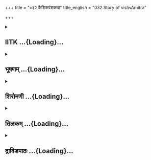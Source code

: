+++
title = "०३२ कैशिकवंशकथा"
title_english = "032 Story of vishvAmitra"

+++
<div caption="श्रीराम-हरिसीताराममूर्ति-घनपाठिभ्यां वचनम्" class="audioEmbed" src="https://archive.org/download/Ramayana-recitation-Sriram-harisItArAmamUrti-Ghanapaati-v2/Kanda_1/Kanda_1_BK-032-Koushika_Vamsha_Katha.mp3"></div>

<div class="js_include collapsed" newlevelforh1="2" title="IITK" unfilled url="/purANam/rAmAyaNam/audIchya-pAThaH/iitk/1_bAlakANDam/04-mithilAyAtrA/01/032_kaishikavaMshakathA.md">
<details><summary><h2>IITK ...{Loading}...</h2></summary>

Description of the four sons of Brahma and the dynasty of Kusanabha--
enraged Windgod turns the daughters of Kusanabha into humpedback ones.



### श्लोकः
#### मूलम्
ब्रह्मयोनिर्महानासीत्कुशो नाम महातपाः।  
अक्लिष्टव्रतधर्मज्ञः सज्जनप्रतिपूजकः॥1.32.1॥

#### शब्दार्थः
ब्रह्मयोनिः originated from Brahma, महातपाः great ascetic, अक्लिष्टव्रतधर्मज्ञः indefatigable vows and conversant with righteousness, सज्जनप्रतिपूजकः one who worships pious  men, महान् great, कुशो नाम आसीत् there was one named Kusa.

#### आङ्ग्लानुवादः
There was a great ascetic named Kusa, born to Brahma, as ascetic indefatigable in vows, knowldegeable in dharma and a respector of the virtuous.



### श्लोकः
#### मूलम्
स महात्मा कुलीनायां युक्तायां सुगुणोल्बणान्।  
वैदर्भ्यां जनयामास चतुरस्सदृशान् सुतान्॥1.32.2॥  
कुशाम्बं कुशनाभं च अधूर्तरजसं वसुम्।

#### शब्दार्थः
सः महात्मा that eminent one, कुलीनायाम् in lady of noble descent, युक्तायाम् suitable to him, वैदर्भ्याम् in the princess of Vidarbha, कुशाम्बम् Kusamba, कुशनाभं च Kusanabha also, अधूर्तरजसम् Adhurta Rajasa, वसुम् Vasu, सुगुणोल्बणान् manifesting virtues, सदृशान् suitable ones, चतुरः four, सुतान् sons, जनयामास begot.

#### आङ्ग्लानुवादः
That great soul, Kusa, married the princess of Vidarbha  born in a noble family and a match for him. He begot four virtuous sons who resembled him. They were Kusamba, Kusanabha, Adhurtarajas and Vasu.



### श्लोकः
#### मूलम्
दीप्तियुक्तान् महोत्साहान् क्षत्रधर्मचिकीर्षया॥1.32.3॥  
तानुवाच कुशः पुत्रान् धर्मिष्ठान् सत्यवादिनः।

#### शब्दार्थः
कुशः Kusa, दीप्तियुक्तान् lustrous, महोत्साहान् men of great perseverance, धर्मिष्ठान् eager to observe righteousness, सत्यवादिनः men who always speak truth, तान् पुत्रान् those sons, क्षत्रधर्मचिकीर्षया with a desire to carry out duties of warrior race, उवाच spoke.

#### आङ्ग्लानुवादः
Kusa addressed his four brilliant sons who were highly enthusiastic, pious, truthful and were wedded to duties of the warrior raceः



### श्लोकः
#### मूलम्
क्रियतां पालनं पुत्राः धर्मं प्राप्स्यथ पुष्कलम्॥1.32.4॥  
ऋषेस्तु वचनं श्रुत्वा चत्वारो लोकसम्मताः।  
निवेशं चक्रिरे सर्वे पुराणां नृवरास्तदा॥1.32.5॥

#### शब्दार्थः
पुत्राः O My sons, पालनम् governance, क्रियताम् may be done, पुष्कलम् immense, धर्मं merit, प्राप्स्यथ you acquire, तदा then, ऋषेः that rishi's, वचनम् words, श्रुत्वा having heard, लोकसम्मताः men revered in the world, चत्वारः four, नृवराः best among men, सर्वे all of them, पुराणाम् of the cities, निवेशम् abodes, चक्रिरे constructed.

#### आङ्ग्लानुवादः
"O my sons, govern with righteousness so that you will acquire immense merit'. Hearing the words of the rishi, the four sons who were the best among men and revered in the world constructed four cities as their abodes.



### श्लोकः
#### मूलम्
कुशाम्बस्तु महातेजाः कौशाम्बीमकरोत्पुरीम् ।  
कुशनाभस्तु धर्मात्मा पुरं चक्रे महोदयम्॥1.32.6॥

#### शब्दार्थः
महातेजाः man possessing heroic lustre, कुशाम्बस्तु Kushamba on his part, कौशाम्बीम् Kaushambi, पुरीम् city, अकरोत् constructed, धर्मात्मा righteous, कुशनाभस्तु Kushanabha on his part, महोदयम् Mahodaya, पुरम् city, चक्रे constructed.

#### आङ्ग्लानुवादः
The brilliant Kushamba and the righteous Kushanabha constructed the cities of  
Kaushanbi and Mahodaya (as their capital) respectively.



### श्लोकः
#### मूलम्
अधूर्तरजसो राम धर्मारण्यं महीपतिः।  
चक्रे पुरवरं राजा वसुश्चक्रे गिरिव्रजम्॥1.32.7॥

#### शब्दार्थः
राम O Rama, अधूर्तरजसः Adhurtarajasa, महीपतिः king, धर्मारण्यम् Dharmaranya, पुरवरम् best of cities, चक्रे constructed, राजा king, वसुः Vasu, गिरिव्रजम् city of Girivraja, चक्रे constructed.

#### आङ्ग्लानुवादः
O Rama king Adhurtarajasa constructed Dharmaranya, the best of cities and king Vasu, the city of Girivrajam.



### श्लोकः
#### मूलम्
एषा वसुमती राम वसोस्तस्य महात्मनः।  
एते शैलवराः पञ्च प्रकाशन्ते समन्ततः॥1.32.8।

#### शब्दार्थः
राम O Rama, एषा this,  महात्मनः of the magnanimous, तस्य वसोः that Vasu's, वसुमती land, समन्ततः surrounded by, पञ्च five, शैलवराः excellent mountains, प्रकाशन्ते shining.

#### आङ्ग्लानुवादः
O Rama this place where we are (called Vasumati) belongs to the magnanimous king Vasu. This is  surrounded by five great shining mountains.



### श्लोकः
#### मूलम्
सुमागधी नदी रम्या मगधान् विश्रुताययौ।  
पञ्चानां शैलमुख्यानां मध्ये मालेव शोभते॥1.32.9॥

#### शब्दार्थः
रम्या delightful, विश्रुता renowned, सुमागधी नदी river Sumagadhi, मगधान् in Magadha, आययौ is flowing, पञ्चानाम् of the five, शैलमुख्यानाम् best of mountains, मध्ये amidst, माला इव like a  garland, शोभते is shining.

#### आङ्ग्लानुवादः
The delightful and renowned river Sumagadhi (known as Sona), flowing in the country of Magadha, looks beautiful like a garland amidst five great mountains.



### श्लोकः
#### मूलम्
सैषा हि मागधी राम वसोस्तस्य महात्मनः।  
पूर्वाभिचरिता राम सुक्षेत्रा सस्यमालिनी॥1.32.10॥

#### शब्दार्थः
राम Rama, सा एषा मागधी the same Magadhi river, महात्मनः of the magnanimous, तस्य वसोः pertains to Vasu, पूर्वाभिचरिता flowing from east, सुक्षेत्रा with fertile fields, सस्यमालिनी surrounded by crops as a garland.

#### आङ्ग्लानुवादः
Rama, this Magadhi river, of great Vasu flows from the east surrounded by fertile crops fields like a garland.



### श्लोकः
#### मूलम्
कुशनाभस्तु राजर्षिः कन्याशतमनुत्तमम्।  
जनयामास धर्मात्मा घृताच्यां रघुनन्दन॥1.32.11॥

#### शब्दार्थः
रघुनन्दन O Prince Raghu, धर्मात्मा the virtuous one, राजर्षिः rajarshi (a kshtriya who governs kingdom in saintly detached way), कुशनाभः तु Kusanabha, घृताच्याम् in a nymph named Ghritachi, अनुत्तमम् extremely beautiful, कन्याशतम् one hundred daughters, जनयामास begot.

#### आङ्ग्लानुवादः
O scion of the Raghu family, the virtuous rajarshi Kusanabha begot one hundred beautiful daughters through a nymph named Ghritachi.



### श्लोकः
#### मूलम्
तास्तु यौवनशालिन्यो रूपवत्यस् स्वलङ्कृताः।  
उद्यानभूमिमागम्य प्रावृषीव शतह्रदाः॥1.32.12॥  
गायन्त्यो नृत्यमानाश्च वादयन्त्यश्च सर्वशः।  
आमोदं परमं जग्मुर्वराभरणभूषिताः॥1.32.13॥

#### शब्दार्थः
यौवनशालिन्यः resplendent with youth, रूपवत्यः beautiful, ताः they, स्वलङ्कृताः well adorned, उद्यानभूमिम् pleasuregarden, आगम्य having reached, प्रावृषि in the rainy season, शतह्रदाः इव like lightenings, गायन्त्यः singing, नृत्यमानाश्च dancing, वादयन्त्यः playing on instruments, वराभरणभूषिताः decked with all ornaments, सर्वशः moving in all directions, परमम् great, आमोदम् delight, जग्मुः obtained.

#### आङ्ग्लानुवादः
Those welladorned, beautiful, young maidens in the pleasuregarden looked like lightnings in the rainy season. Bedecked with fine ornaments they were singing, dancing, playing on instruments and moving in all directions in great delight.



### श्लोकः
#### मूलम्
अथ ताश्चारुसर्वाङ्ग्यो रूपेणाप्रतिमा भुवि।  
उद्यानभूमिमागम्य तारा इव घनान्तरे॥1.32.14॥

#### शब्दार्थः
अथ there after, चारुसर्वाङ्ग्यः having all beautiful limbs, रूपेण in beauty, भुवि on earth, अप्रतिमाः unparalleled, ताः those maidens, उद्यानभूमिम् pleasuregarden, आगम्य having reached, घनान्तरे in the midst of clouds, ताराः इव like stars (appeared).

#### आङ्ग्लानुवादः
With beautiful limbs of unparalleled beauty on earth, they shone in the pleasuregarden like stars in the midst of clouds.



### श्लोकः
#### मूलम्
तास्सर्वगुणसम्पन्ना रूपयौवनसंयुताः।  
दृष्ट्वा सर्वात्मको वायुरिदं वचनमब्रवीत्॥1.32.15॥

#### शब्दार्थः
सर्वात्मकः the all pervading one, वायुः windgod, सर्वगुणसम्पन्नाः those women endowed with all virtues, रूपयौवनसंयुताः blessed with youth and beauty, ताः them, दृष्ट्वा having seen, इदम् these, वचनम् words, अब्रवीत् spoke.

#### आङ्ग्लानुवादः
At the sight of the maidens embellished with all virtues and youth and beauty, the allpervading Windgod addressed them these wordsः



### श्लोकः
#### मूलम्
अहं वः कामये सर्वा भार्या मम भविष्यथ।  
मानुषस्त्यज्यतां भावः दीर्घमायुरवाप्स्यथ॥1.32.16॥

#### शब्दार्थः
अहम् I, वः सर्वाः all of you, कामये I am loving, मम my, भार्याः wives, भविष्यथ you may agree to become, मानुषः mortal, भावः feeling, त्यज्यताम् may be abandoned, दीर्घम् long duration, आयुः of life, अवाप्स्यथ you may attain.

#### आङ्ग्लानुवादः
I request you all to be my wives. You will leave this feeling of mortality and attain a  
long life.



### श्लोकः
#### मूलम्
चलं हि यौवनं नित्यं मानुषेषु विशेषतः।  
अक्षय्यं यौवनं प्राप्ताः अमर्यश्च भविष्यथ॥1.32.17॥

#### शब्दार्थः
नित्यम् always, यौवनम् youth, चलं हि is unstable, मानुषेषु in human beings, विशेषतः especially, अक्षय्यम् permanent (not liable to deterioration), यौवनम् youth, प्राप्ताः you attain, अमर्यः च immortal women, भविष्यथ will become.

#### आङ्ग्लानुवादः
Youth is always unstable, especially in human beings. If you marry me, you will be ever youthful like devatas.



### श्लोकः
#### मूलम्
तस्य तद्वचनं श्रुत्वा वायोरक्लिष्टकर्मणः।  
अपहास्य ततो वाक्यं कन्याशतमथाब्रवीत् ॥1.32.18॥

#### शब्दार्थः
ततः thereafter, अक्लिष्टकर्मणः of him who accompanies pious and wise acts, तस्य वायोः that windgod's, तत् वचनम् those words, श्रुत्वा having heard, अपहास्य ridiculing him, कन्याशतम् hundred maidens, अथ thereafter, वाक्यम् these words, अब्रवीत् spoke.

#### आङ्ग्लानुवादः
At the works of the untiringly blowing Windgod the lunged maidens laughed and saidः



### श्लोकः
#### मूलम्
अन्तश्चरसि भूतानां सर्वेषां त्वं सुरोत्तम ।  
प्रभावज्ञाः स्म ते सर्वाः किमस्मानवमन्यसे॥1.32.19॥

#### शब्दार्थः
सुरोत्तम O Best among devatas, त्वम् you, सर्वेषाम् of everyone, भूतानाम् living beings, अन्तः within, चरसि you move, सर्वाः all of us, ते your, प्रभावज्ञाः स्म knowers of your valour, अस्मान् us, किम् अवमन्यसे why are you insulting.

#### आङ्ग्लानुवादः
"O best among devatas you move within all living beings, we feel your impact. Why do you insult us?



### श्लोकः
#### मूलम्
कुशनाभसुतास्सर्वाः समर्थास्त्वां सुरोत्तम।  
स्थानाच्च्यावयितुं देवं रक्षामस्तु तपो वयम्॥1.32.20॥

#### शब्दार्थः
सुरोत्तम O Best among devatas, सर्वाः वयं all of us, कुशनाभसुताः daughters of Kusanabha, देवम् the divine one, त्वाम् you, स्थानात् from your authority, च्यावयितुम् to pull down, समर्थाः तु are capable, but, तपः ascetic merit of a virgin, रक्षामः we are protecting.

#### आङ्ग्लानुवादः
"O best among devatas we are daughters of Kusanabha, We are capable of pulling you down from your position. We are safeguarding our ascetic merit as virgins (we could curse you to save our ascetic merit)" of Kusnabha.



### श्लोकः
#### मूलम्
माभूत्स कालो दुर्मेधः पितरं सत्यवादिनम्।  
नावमन्यस्व धर्मेण स्वयं वरमुपास्महे॥1.32.21॥

#### शब्दार्थः
दुर्मेधः O Foolish one, सत्यवादिनम् always speaking truth, पितरम् our sire, न अवमन्यस्व you may not dishonour, धर्मेण by ones own duty, स्वयम् personally, वरम् bridegroom, उपास्महे will serve, सः that, कालः time, माभूत् let not come.

#### आङ्ग्लानुवादः
O wicked one, do not dishonour our father who always speaks the truth. He will choose the bridegrooms righteously. Do not invite death (father may be the cause of your death).



### श्लोकः
#### मूलम्
पिता हि प्रभुरस्माकं दैवतं परमं हि नः।  
यस्य नो दास्यति पिता स नो भर्ता भविष्यति॥1.32.22॥

#### शब्दार्थः
अस्माकम् for us, पिता our father, प्रभुः हि is lord indeed, सः he, परमम् great, दैवतम् god, पिता father, नः for us, यस्य to whom so ever, दास्यति gives, सः he, नः for us, भर्ता husband, भविष्यति will become.

#### आङ्ग्लानुवादः
Our father is our lord. Our father is god to us. Whomsoever our father offers us shall become our husband".



### श्लोकः
#### मूलम्
तासां तद्वचनं श्रुत्वा वायुः परमकोपनः।  
प्रविश्य सर्वगात्राणि बभञ्ज भगवान् प्रभुः॥1.32.23॥

#### शब्दार्थः
तासाम् those maidens', तत् वचनम् those words, श्रुत्वा having heard, प्रभुः lord, the powerful one, भगवान् the venerable one, वायुः windgod, परमकोपनः exceedingly enraged, सर्वगात्राणि all the limbs of their body, प्रविश्य having entered, बभञ्ज twisted.

#### आङ्ग्लानुवादः
Having heard the words of those maidens, the most powerful and venerable Windgod became furious. He entered all the limbs of their bodies, twisted and distorted them.



### श्लोकः
#### मूलम्
ताः कन्या वायुना भग्ना विविशुर्नृपतेर्गृहम्।  
प्रापतन् भुवि सम्भ्रान्तास्सलज्जास् सास्रलोचनाः॥1.32.24॥

#### शब्दार्थः
वायुना by windgod, भग्नाः shattered, ताः कन्याः those maidens, नृपतेः king's, गृहम् residence, विविशुः entered, संभ्रान्ताः agitated, सलज्जाः overtaken by shame, सास्रलोचनाः with tears filling their eyes, भुवि on the ground, प्रापतन् fell down.

#### आङ्ग्लानुवादः
Their bodies disfigured and shattered by the Windgod, the maidens with tears flowing from their eyes entered the palace and fell down on the ground, agitated and overtaken by shame.



### श्लोकः
#### मूलम्
स च ता दयिता दीनाः कन्याः परमशोभनाः।  
दृष्ट्वा भग्नास्तदा राजा सम्भ्रान्त इदमब्रवीत्॥1.32.25॥

#### शब्दार्थः
सः राजा the king, तदा then, दयिताः beloved, दीनाः distressed, परमशोभनाः extremely beautiful, कन्याः daughters, भग्नाः shattered, दृष्ट्वा having seen, सम्भ्रान्तः agitated, इदम् these words, अब्रवीत् spoke.

#### आङ्ग्लानुवादः
The king saw his extremely beautiful beloved daughters distressed and shattered and spoke these words with bewilderment.



### श्लोकः
#### मूलम्
किमिदं कथ्यतां पुत्र्यः को धर्ममवमन्यते।  
कुब्जाः केन कृताः सर्वा वेष्टन्त्यो नाभिभाषथ।  
एवं राजा विनिश्श्वस्य समाधिं सन्दधे ततः॥1.32.26॥

#### शब्दार्थः
पुत्र्यः O Daughters, इदम् this, किम् what?, कः who?, धर्मम् virtue, अवमन्यते is disregarding, कथ्यताम् let it be told, सर्वाः all of you, कुब्जाः hump backed ones, केन कृताः by whom are you disfigured, वेष्टन्त्यः encircling, नाभिभाषथ you are not speaking, राजा king, एवम् in this way, विनिश्वस्य heaved a sigh, ततः then, समाधिम् concentration of mind, सन्दधे attained.

#### आङ्ग्लानुवादः
"O daughters What has happened? Who has dishonoured virtue? Say it at once. Who has made you hunchbacked? Standing roud me, why are you dumb?" The king heaved a sigh and entered into a state of samadhi.  

### समाप्तिः
 श्रीमद्रामायणे वाल्मीकीय आदिकाव्ये बालकाण्डे द्वात्रिंशस्सर्गः॥  
Thus ends the thirtysecond sarga of Balakanda of the holy Ramayana the first epic composed by sage Valmiki.

</details>
</div>
<div class="js_include collapsed" newlevelforh1="2" title="भूषणम्" unfilled url="/purANam/rAmAyaNam/audIchya-pAThaH/TIkA/bhUShaNa_iitk/1_bAlakANDam/04-mithilAyAtrA/01/032_kaishikavaMshakathA.md">
<details><summary><h2>भूषणम् ...{Loading}...</h2></summary>



ब्रह्मयोनिर्महानासीत् कुशो नाम महातपाः ।  

अक्लिष्टव्रतधर्मज्ञः सज्जनप्रतिपूजकः  ॥  १।३२।१  ॥   

एवं शोणकूलदेशवैभवे पृष्टे अयं मद्वंश्यानां देश इति विवक्षन् स्वान्वयं
प्रदर्शयति द्वात्रिंशे ब्रह्मयोनिरित्यादि । ब्रह्मा योनिः कारणं यस्य सः
ब्रह्मयोनिः अयोनिजो ब्रह्मपुत्रः । महान्  

ज्ञानशौर्यादिभिरितरब्रह्मपुत्रविलक्षणः । कौ भूमौ शेत इति कुशः ।
नारदादिवत् ब्रह्मलोके ऽनवस्थाय प्रजापालने दत्तादरतया भूमाववस्थानात् कुश
इत्यस्य नाम, अत एव क्षत्रियव्यापारात् क्षत्रियो ऽयम् । अक्लिष्टं
निर्बाधं व्रतं यस्य सो ऽक्लिष्टव्रतः अक्लिष्टव्रतश्चासौ धर्मज्ञश्चेति
कर्मधारयः  ॥  १।३२।१  ॥   

  

स महात्मा कुलीनायां युक्तायां सुगुणोल्बणान् ।  

वैदर्भ्यां जनयामास सदृशांश्चतुरः सुतान् ।  

कुशाम्बं कुशनाभं च आधूर्तरजसं वसुम्  ॥  १।३२।२  ॥   

स इति सार्द्धश्लोकः । युक्तायाम् अनुरूपायाम्  ॥  १।३२।२  ॥   

  

दीप्तियुक्तान् महोत्साहान् क्षत्रधर्मचिकीर्षया ।  

तानुवाच कुशः पुत्रान् धर्मिष्ठान् सत्यवादिनः  ॥  १।३२।३  ॥   

दीप्तीति सार्द्धश्लोकः । क्षत्रधर्मः प्रजापालनम् । पुष्कलं समग्रम्  ॥ 
१।३२।३  ॥   

  

क्रियतां पालनं पुत्रा धर्मं प्राप्स्यथ पुष्कलम् ।  

ऋषेस्तु वचनं श्रुत्वा चत्वारो लोकसम्मताः ।  

निवेशं चक्रिरे सर्वे पुराणां नृवरास्तदा  ॥  १।३२।४  ॥   

ऋषेः कुशस्य निवेशं सन्निवेशम्  ॥  १।३२।४  ॥   

  

कुशाम्बस्तु महातेजाः कौशाम्बीमकरोत्पुरीम् ।  

कुशनाभस्तु धर्मात्मा पुरं चक्रे महोदयम्  ॥  १।३२।५  ॥   

आधूर्तरजसो राम धर्मारण्यं महीपतिः ।  

चक्रे पुरवरं राजा वसुश्चक्रे गिरिव्रजम्  ॥  १।३२।६  ॥   

कुशाम्ब इत्यादिश्लोकद्वयम्  ॥  १।३२।५,६  ॥   

  

एषा वसुमती राम वसोस्तस्य महात्मनः ।  

एते शैलवराः पञ्च प्रकाशन्ते समन्ततः  ॥  १।३२।७  ॥   

एषेति । एषा शोणकूलस्था । शैलवराः गिरिव्रजसञ्ज्ञामूलाः  ॥  १।३२।७  ॥   

  

सुमागधी नदी रम्या मगधान् विश्रुता ययौ ।  

पञ्चानां शैलमुख्यानां मध्ये मालेव शोभते  ॥  १।३२।८  ॥   

सुमागधीति । मगधदेशादागता मागधीति शोण एवोच्यते । आययावितिच्छेदः  ॥  १।३२।८
 ॥   

  

सैषा हि मागधी राम वसोस्तस्य महात्मनः ।  

पूर्वाभिचरिता राम सुक्षेत्रा सस्यमालिनी  ॥  १।३२।९  ॥   

सैषेति । पूर्वाभिचरिता पूर्वदेशात् प्रत्यङ्मुखवाहिनी । सुक्षेत्रा
उभयपार्श्वत इति शेषः  ॥  १।३२।९  ॥   

  

कुशनाभस्तु राजर्षिः कन्याशतमनुत्तमम् ।  

जनयामास धर्मात्मा घृताच्यां रघुनन्दन  ॥  १।३२।१०  ॥   

कुशनाभ इत्यादि । घृतवत्पुरुषं दृष्ट्वा द्रवती सत्यञ्चतीति घृताची ।
कुशनाभभार्या घृतवत्पुरुषं कृत्वाञ्चतीति वा । अप्सरसः  ॥  १।३२।१०  ॥   

  

तास्तु यौवनशालिन्यो रूपवत्यः स्वलङ्कृताः ।  

उद्यानभूमिमागम्य प्रावृषीव शतह्रदाः  ॥  १।३२।११  ॥   

गायन्त्यो नृत्यमानाश्च वादयन्त्यश्च सर्वशः ।  

आमोदं परमं जग्मुर्वराभरणभूषिताः  ॥  १।३२।१२  ॥   

तास्त्विति श्लोकद्वयम् । उद्यानभूमिमागम्य शतह्रदा इव स्थिताः । शतह्रदाः
विद्युतः । नृत्यमानाः नृत्यन्त्यः वादयन्त्यः, वीणा इति शेषः । आमोदं
सन्तोषम् । स्वलङ्कृताः, कुसुमचन्दनतिलकादिभिः  ॥  १।३२।११,१२  ॥   

  

अथ ताश्चारुसर्वाङ्ग्यो रूपेणाप्रतिमा भुवि ।  

उद्यानभूमिमागम्य तारा इव घनान्तरे  ॥  १।३२।१३  ॥   

अथेति । तारा इव बभुरिति शेषः  ॥  १।३२।१३  ॥   

  

ताः सर्वगुणसम्पन्ना रूपयौवनसंयुताः ।  

दृष्ट्वा सर्वात्मको वायुरिदं वचनमब्रवीत्  ॥  १।३२।१४  ॥   

ता इति । सर्वगुणसम्पन्नाः सर्वालङ्कारसम्पन्नाः । सर्वत्र आत्मा स्वरूपं
यस्य सः सर्वात्मकः, सर्वत्र सञ्चारीत्यर्थः  ॥  १।३२।१४  ॥   

  

अहं वः कामये सर्वा भार्या मम भविष्यथ ।  

मानुषस्त्यज्यतां भावो दीर्घमायुरवाप्स्यथ  ॥  १।३२।१५  ॥   

अहमिति । वः भवतीः । मानुषे भवो मानुषः । भावः अनुरागः । त्यज्यतां तथा सति
दीर्घमायुरवाप्स्यथ  ॥  १।३२।१५  ॥   

  

चलं हि यौवनं नित्यं मानुषेषु विशेषतः ।  

अक्षयं यौवनं प्राप्ता अमर्यश्च भविष्यथ  ॥  १।३२।१६  ॥   

चलमिति । नित्यं सर्वदा अक्षयमिति मद्भार्यात्व इति शेषः  ॥  १।३२।१६  ॥   

  

तस्य तद्वचनं श्रुत्वा वायोरक्लिष्टकर्मणः ।  

अपहास्य ततो वाक्यं कन्याशतमथाब्रवीत्  ॥  १।३२।१७  ॥   

तस्येति । अक्लिष्टकर्मणः अप्रतिहतकर्मणः । ततः तद्वाक्यश्रवणेन । अपहास्य
अथाब्रवीत्  ॥  १।३२।१७  ॥   

  

अन्तश्चरसि भूतानां सर्वेषां त्वं सुरोत्तम ।  

प्रभावज्ञाः स्म ते सर्वाः किमस्मानवमन्यसे  ॥  १।३२।१८  ॥   

अन्तरिति । अन्तश्चरसि प्राणरूपेण । भूतानां प्राणिनां प्रभावज्ञाः
एवंविधप्रभावज्ञाः । अस्मान् ज्ञातभवत्प्रभावान्  ॥  १।३२।१८  ॥   

  

कुशनाभसुताः सर्वाः समर्थास्त्वां सुरोत्तम ।  

स्थानाच्च्यावयितुं देवं रक्षामस्तु तपो वयम्  ॥  १।३२।१९  ॥   

कुशेति । स्थानात् अधिकारात् । देवं भवन्तम्  ॥  १।३२।१९  ॥   

  

माभूत्स कालो दुर्मेधः पितरं सत्यवादिनम् ।  

नावमन्यस्व धर्मेण स्वयं वरमुपास्महे  ॥  १।३२।२०  ॥   

माभूदिति । सः नः पिता ते कालः मृत्युः माभूत् । हे दुर्मेधः दुर्बुद्धे
पितरं नावमन्यस्व । धर्मेण पितृप्रदानरूपेण । वरं स्वयमुपास्महे
प्रतीक्षामहे, पिता स्वयं यस्मै दास्यति तं प्रतीक्षामह इत्यर्थः  ॥ 
१।३२।२०  ॥   

  

पिता हि प्रभुरस्माकं दैवतं परमं हि नः ।  

यस्य नो दास्यति पिता स नो भर्ता भविष्यति  ॥  १।३२।२१  ॥   

उक्तं विवृणोति पितेति  ॥  १।३२।२१  ॥   

  

तासां तद्वचनं श्रुत्वा वायुः परमकोपनः ।  

प्रविश्य सर्वगात्राणि बभञ्ज भगवान् प्रभुः  ॥  १।३२।२२  ॥   

तासामिति । बभञ्ज कुब्जीचकार  ॥  १।३२।२२  ॥   

  

ताः कन्याः वायुना भग्ना विविशुर्नृपतेर्गृहम् ।  

प्रापतन् भुवि सम्भ्रान्ताः सलज्जाः साश्रुलोचनाः  ॥  १।३२।२३  ॥   

ता इति । सलज्जाः शरीरवैरूप्यादिति भावः  ॥  १।३२।२३  ॥   

  

स च ता दयिता दीनाः कन्याः परमशोभनाः ।  

दृष्ट्वा भग्नास्तदा राजा सम्भ्रान्त इदमब्रवीत्  ॥  १।३२।२४  ॥   

स चेति । सम्भ्रान्तः पर्याकुलचित्तः  ॥  १।३२।२४  ॥   

  

किमिदं कथ्यतां पुत्र्यः को धर्ममवमन्यते ।  

कुब्जाः केन कृताः सर्वा वेष्टन्त्यो नाभिभाषथ  ॥  १।३२।२५  ॥   

किमिति । को धर्ममवमन्यते, बलात्कारं करोतीत्यर्थः । कुब्जाः वक्रशरीराः  ॥ 
१।३२।२५  ॥   

  

एवं राजा विनिश्वस्य समाधिं सन्दधे ततः  ॥  १।३२।२६  ॥   

इत्यार्षे श्रीरामायणे वाल्मीकीये आदिकाव्ये बालकाण्डे द्वात्रिंशः सर्गः
 ॥  ३२  ॥   

एवमिति । पृष्ट्वेति शेषः । विनिश्वस्य व्यथित्वा । समाधिं किंवक्ष्यन्तीति
तद्वचनश्रवणावधानम्  ॥   

१।३२।२६  ॥   

इति श्रीगोविन्दराजविरचिते श्रीरामायणभूषणे मणिमञ्जीराख्याने
बालकाण्डव्याख्याने द्वात्रिंशः सर्गः  ॥  ३२  ॥   

  



</details>
</div>
<div class="js_include collapsed" newlevelforh1="2" title="शिरोमणी" unfilled url="/purANam/rAmAyaNam/audIchya-pAThaH/TIkA/shiromaNI_iitk/1_bAlakANDam/04-mithilAyAtrA/01/032_kaishikavaMshakathA.md">
<details><summary><h2>शिरोमणी ...{Loading}...</h2></summary>



विश्वामित्रकथनमेवाह ब्रह्मयोनिरिति । ब्रह्मा हिरण्यगर्भः योनिः
उत्पत्तिकारणं यस्य सः ब्रह्मपुत्र इत्यर्थः । अत एव महायशाः
उत्तमयशोविशिष्टः अक्लिष्टव्रतधर्मज्ञः अक्लिष्टं बाधारहितं व्रतं सङ्कल्पो
यस्य स सत्यसङ्कल्प इत्यर्थः । धर्मं जानाति धर्मज्ञः स एव स इति कर्मधारयः
। अत एव सज्जनप्रतिपूजकः महात्मप्रतिपूजनस्य कर्ता अत एव महान्सर्वश्रेष्ठः
कुशो नामासीत्  ॥  १।३२।१  ॥   

  

स इति । महात्मा स कुशनामा कुलीनायामुत्कृष्टकुलविशिष्टायां
युक्तायामात्मसदृशायां वैदर्भ्यां सुमहाबलान् अत्यन्तबलविशिष्टान् कुशाम्बं
कुशनाभं च अमूर्तिरजसं च वसुं च चतुरः सदृशान्सुतान् जनयामास । एक एव चः
स्वहीनयोरप्यन्वेति  ॥  १।३२।२  ॥   

  

दीप्तियुक्तानिति । दीप्तियुक्तानतिप्रकाशविशिष्टान् धर्मिष्ठान्
अतिशयधर्मविशिष्टान्सत्यवादिनः सत्यवचनांस्तान् चतुरः सुतान्
क्षत्रधर्मचिकीर्षया क्षत्रियधर्मप्रवृत्तीच्छया उवाच  ॥  १।३२।३  ॥   

  

तद्वचनमेवाह क्रियतामित्यर्धेन । हे पुत्राः पालनं प्रजारक्षणं क्रियतां
तेन पुष्कलं सम्पूर्णं धर्मं प्राप्स्यथ । तदा तस्मिन् काले लोकसम्मताः
नृवराः नरश्रेष्ठाः सर्वे ते चत्वारः पुत्राः पितुर्वचनं श्रुत्वा पुराणां
निवेशं निर्माणं चक्रिरे  ॥  १।३२।४  ॥   

  

तत्प्रकारमाह कुशाम्ब इति । महातेजाः कुशाम्बस्तु कौशाम्बीं पुरीमकरोत् ।
धर्मात्मा कुशनाभस्तु महोदयं नाम पुरं चक्रे  ॥  १।३२।५  ॥   

  

अमूर्तिरजस इति । हे राम महीपतिः अमूर्तिरजसः धर्मारण्यं पुरवरं चक्रे राजा
वसुः गिरिव्रजं पुरवरं चक्रे पुरवरमित्युभयान्वयि  ॥  १।३२।६  ॥   

  

एषेति । हे राम महात्मनः तस्य वसोः एषा वसुमती पृथ्वी समन्ततः एते पञ्च
शैलवराश्च प्रकाशन्ते । विनापि चं समुच्चयः  ॥  १।३२।७  ॥   

  

सुमागधीति । पञ्चानां शैलमुख्यानां मध्ये माला इव या शोभते सा विश्रुता
प्रसिद्धा रम्या रमणीया सुमागधी नदी मगधान् ययौ । येति सेति चाध्याहृतम्  ॥ 
१।३२।८  ॥   

  

सेति । हे वीर पूर्वाभिचरिता पूर्वदिग्वाहिनी सुक्षेत्रा शोभनानि
क्षेत्राणि उभयकूलवर्तीनि यस्या अत एव सस्यमालिनी सस्याभिन्नमालास्ति अस्या
"व्रीह्यादिभ्यश्च" इतीनिः एषा मागधीनामनदी अपि महात्मनस्तस्य वसोः
सम्बन्धिनी । हिशब्दो ऽप्यर्थे  ॥  १।३२।९  ॥   

  

कुशनाभ इति । हे रघुनन्दन धर्मात्मा धर्मस्वभावः राजर्षिः कुशनाभस्तु
अनुत्तमं सर्वश्रेष्ठं  

कन्याशतं शतसङ्ख्याककन्याः घृताच्यामप्सरस्सु जनयामास  ॥  १।३२।१०  ॥   

  

ता इति । यौवनशालिन्यः प्राप्तयौवनावस्था अत एव रूपवत्यः
प्रशस्तरूपविशिष्टाः स्वलङ्कृताः शोभनकुङ्कुमकस्तूर्यादिभिः
प्राप्तालङ्काराः उद्यानभूमिमागम्य प्रावृषि ऋतौ शतह्रदा इव शतह्रदसदृश्यः
वराभरणभूषिताः वराभरणैः नूपुरादिभिः भूषिताः शतं कन्याः गायन्त्यः
नृत्यमानाश्च वादयन्त्यश्च सत्यः परमामोदं जग्मुः । श्लोकद्वयमेकान्वयि ।
तुर्हेतौ  ॥  १।३२।११,१२  ॥   

  

अथेति । चारुसर्वाङ्ग्यः भुवि रूपेण अप्रतिमाः न प्रतिमाः प्रतिनिधयो
यासामनुपमरूपविशिष्टा इत्यर्थः । अथ मङ्गलदर्शनाः ताः शतकन्याः
उद्यानभूमिमागम्य घनान्तरे तारा इव शुशुभिरे इति शेषः  ॥  १।३२।१३  ॥   

  

ता इति । सर्वगुणसम्पन्नाः रूपयौवनसंयुताः ताः शतं कन्याः सर्वात्मको
वायुर्दृष्ट्वा इदं वचनमब्रवीत्  ॥  १।३२।१४  ॥   

  

तद्वचनमेवाह अहमिति । वः युष्मान्सर्वा अहं कामये अतो मम भार्या यूयं
भविष्यथ । अतः मानुषः मनुष्यविषयको भावो ऽनुरागः त्यज्यतामत एव
दीर्घमायुर्यूयमवाप्स्यथ । मम भार्या भविष्यथेत्यनेन मम कामनावैफल्यं न
भवतीति हेतुर्ध्वनितः । मानुषशब्दो ऽर्शआद्यजन्तः "तस्येदम्" इत्यणन्तो वा
 ॥  १।३२।१५  ॥   

  

मत्स्वीकारो ऽवश्यं भवतीभिः कर्तव्य इति बोधयन्नाह चलमिति । मानुषेषु यौवनं
विशेषतो नित्यं चलं हि यदि यूयममरीः अमरीत्वं भविष्यथ प्राप्स्यथ तर्हि
अक्षयं क्षयरहितं यौवनं प्राप्ता भविष्यथ । अमरीशब्दो भावप्रधानः । अमर्य
इति पाठे तु भावप्रधाननिर्देशकल्पना नेति बोध्यम्  ॥  १।३२।१६  ॥   

  

तस्येति । अथ वायुवचनकथनानन्तरमक्लिष्टकर्मणः अबाधितक्रियस्य ततः
मोहकवचनविस्तारकर्तुः तस्य प्रसिद्धस्य वायोः तन्मोहकं वचनं श्रुत्वा
अपहस्य संस्मित्य कन्याशतं वाक्यमब्रवीत्  ॥  १।३२।१७  ॥   

  

तद्वाक्यमेवाह अन्तरिति । हे सुरोत्तम वायो सर्वेषां भूतानामन्तर्मध्ये
त्वं चरसि । एतेन यः सर्वान्तश्चारी स सर्वान्तर्ज्ञातापीति सूचितम् ।
तेनास्मदन्तर्ज्ञातृत्वमपि त्वय्यप्यस्तीति ध्वनितम् । तेन एतासां
मय्यनुरागो नास्तीति मदनुचितोक्तिं न करिष्यन्तीति
ज्ञात्वाप्यनुचिताज्ञापनं तव नोचितमिति व्यञ्जितम् । अतः ते तव प्रभावज्ञाः
सर्वा अस्मान् किमवमन्यसे किमर्थमवमानयसि । अवमन्यसे इत्यत्र
अन्तर्भावितणिजर्थः  ॥  १।३२।१८  ॥   

  

ननु ज्ञातप्रभावान्मत्तः कुतो न बिभिथेत्यत आहुः कुशनाभेति । हे सुरोत्तम
सधर्माः धर्मसहिताः सर्वाः कुशनाभसुताः वयं देवं भवन्तं स्थानात्
प्राप्ताधिकारात् च्यावयितुं पातयितुं समर्थाः स्मः । ननु अनुचितवचनं
श्रुत्वा कुतो न मां पातयथ इत्यत आहुः वयं तपः स्वार्जितधर्ममेव रक्षामः
शापेन स्थानात् च्यावने तपो विनष्टं स्यादिति शापो न दीयत इति भावः ।
तुशब्द एवार्थे । समर्था इत्यध्याहृतम् । सुता देव समस्ताः सुरसत्तम इत्यपि
पाठः क्वचित्  ॥  १।३२।१९  ॥   

  

मेति । हे दुर्मेधः दुष्टबुद्धिकारक यस्मिन्काले सत्यवादिनं
पितरमवमन्यानादृत्य स्वधर्मेण शोभनो अतिशयितो यो ऽधर्मः पितरि सति
स्वातन्त्र्याचरणं तेन वरं स्वयमुपास्महे स्वीकुर्मः । सकालो मा भूत्
नावमन्यस्वेति पाठे तु यं सत्यवादिनमत एव वरं सर्वश्रेष्ठं पितरं स्वधर्मेण
वयमुपास्महे सेवामहे । तं पितरं स्वयं त्वं नावमन्यस्व । यतः स पिता कालः
शापादिना त्वद्विघातको मा भूत् । एतेन नावमन्यस्वेति पाठो ऽपाठ इति
भट्टोक्तिश्चिन्त्या  ॥  १।३२।२०  ॥   

  

पिता नावमन्तव्य इत्यत्र हेतुं वदन्त्य आहुः पितेति । अस्माकं प्रभुः
नियन्ता परमं दैवतं देवता च सः प्रसिद्धः पितैव अतो नः पिता नो ऽस्मान्
यस्य यस्मै दास्यति स नो ऽस्माकं भर्ता भविष्यति  

हिशब्द एवार्थे यस्येति सम्बन्धसामान्ये षष्ठी  ॥  १।३२।२१  ॥   

  

तासामिति । तासां कन्यानां तत्स्वास्वीकारबोधकं वचनं श्रुत्वा परमकोपनो
भगवान् माहात्म्यविशिष्टः प्रभुः समर्थो हरिः सर्वव्यापको वायुः प्रविश्य
तच्छरीरान्तः प्राप्य सर्वगात्राणि बभञ्ज । ऽभगं श्रीकाममाहात्म्य ऽ इति
कोशः । क्वचिद्वायुरिति पाठः । तत्रान्ते हरिरिति  ॥  १।३२।२२  ॥   

  

ता इति । वायुना भग्ना अत एव सम्भ्रान्ताः उद्विग्नाः सलज्जाः लज्जासहिताः
साश्रुलोचनाः अश्रुयुक्तलोचनविशिष्टास्ताः कन्याः नृपतेर्गृहं विविशुः ।
भुवि प्रापतंश्च । विनापि चं समुच्चयः  ॥  १।३२।२३  ॥   

  

स इति । तदा कन्याप्रवेशनसमये भग्नाः वायुकृतशरीरकुटिलतां प्राप्ताः अत एव
दीनाः परमशोभनाः अतिकान्तिमतीः दर्षिताः प्रियाः ताः कन्याः दृष्ट्वैव
सम्भ्रान्तः उद्विग्नचित्तः स राजा इदमब्रवीत् । चशब्द एवार्थे  ॥  १।३२।२४
 ॥   

  

तद्वचनमेवाह किमिति । हे पुत्र्यः धर्मं को ऽवमन्यते तिरो ऽकरोत् ननु को
ऽपि नावमन्यते इत्यत आह कुब्जाः केन हेतुना यूयं कृताः चेष्टन्त्यः सर्वा
यूयं किं किमर्थं नाभिभाषथ इदं कथ्यताम् । को धर्ममवमन्यते इत्यनेन
केनचिदिमाः अवश्यमवमानिताः इति चेष्टादिना ज्ञातमिति ध्वनितम् । अवमन्यते
इत्यत्र वर्तमानसामीप्य इति भूते लट्  ॥  १।३२।२५  ॥   

  

एवमिति । राजा एवमनेन प्रकारेण पृष्ट्वा ततः तद्विकलताहेतोः विनिःश्वस्य
शोकसूचकोर्ध्वश्वासं प्राप्य समाधिं चित्तैकाग्र्यं सन्दधे विचारतः
कारयामासेत्यर्थः  ॥  १।३२।२६  ॥   

  

इति श्रीमद्वाल्मीकीयरामायणव्याख्याने रामायणशिरोमणौ बालकाण्डे द्वात्रिंशः
सर्गः  ॥  ३२  ॥   

  

  



</details>
</div>
<div class="js_include collapsed" newlevelforh1="2" title="तिलकम्" unfilled url="/purANam/rAmAyaNam/audIchya-pAThaH/TIkA/tilaka_iitk/1_bAlakANDam/04-mithilAyAtrA/01/032_kaishikavaMshakathA.md">
<details><summary><h2>तिलकम् ...{Loading}...</h2></summary>



शोणाकूलदेशवैभवप्रश्ने मद्वंश्यानामयं देश इत्युत्तरमाह ब्रह्मयोनिरिति ।
ब्रह्मपुत्र इत्यर्थः । अक्लिष्टव्रतश्चासौ धर्मज्ञश्चेति विग्रहः  ॥ 
१।३२।१  ॥   

  

युक्तायाम् । अशेषस्त्रीगुणयुक्तायामित्यर्थः  ॥  १।३२।२  ॥   

  

असूर्तरजसम् न विद्यते सूर्तं प्रसूतं रजो यस्य तम् । "अच्" इति
योगविभागादच् । क्षत्रधर्मचिकीर्षया तद्धर्मवृद्धिकरणोच्छया  ॥  १।३२।३  ॥   

  

पालनम् प्रजापालनम्  ॥  १।३२।४  ॥   

  

निवेशम् सन्निवेशम्  ॥  १।३२।५  ॥   

  

महोदयम् महोदयनामकम्  ॥  १।३२।६,७  ॥   

  

एषा गिरिव्रजापरपर्याया  ॥  १।३२।८  ॥   

  

सुमागधी तत्सञ्ज्ञा । आययाविति पदच्छेदः  ॥  १।३२।९  ॥   

  

सा मागधी मगधादागततया मागधीत्वेन प्रसिद्धा सेषा शोणा । तस्य मद्वंश्यस्य
वसोर्भवति । पूर्वाभिचरिता पूर्वदिग्गामिनी । सुक्षेत्रा । पार्श्वद्वये
ऽपीति शेषः  ॥  १।३२।१०  ॥   

  

घृताच्याम् तन्नामिकाप्सरःसु  ॥  १।३२।११  ॥   

  

ताः शतं कन्याः  ॥  १।३२।१२  ॥   

  

आमोदम् सन्तोषम्  ॥  १।३२।१३  ॥   

  

घनान्तरे मेघमध्ये तारा इव । रेजुरिति शेषः  ॥  १।३२।१४,१५  ॥   

  

मत्कामनापूरणे मम देवस्य मानुष्यो ऽपि भार्या
भविष्यथेत्यादिर्वशीकरणायार्थवादः । ननु मानुषीणां देवसम्बन्धो
ऽनुचितस्तत्राह मानुषस्त्यज्यतां भाव इति । मदङ्गीकारमात्रेण
विलक्षणशक्त्याविर्भावान्मानुषभावत्यागे स्वत एव भवतीनां सामर्थ्यं
भविष्यति । तत्फलमाह दीर्घमिति  ॥  १।३२।१६  ॥   

  

मानुषेषु हि यतो विशेषेण नित्यमनुक्षणं यौवनं चलं चञ्चलम् । क्षीयमाणामिति
यावत् । अतो मत्सम्बन्धेनाक्षयं यौवनमित्याद्यन्वयः  ॥  १।३२।१७  ॥   

  

अपहास्य हासपूर्वकमपमान्य  ॥  १।३२।१८  ॥   

  

अन्तश्चरसीति पूर्वार्धेन स्वभावज्ञता वायोः सूचिता । ननु
युष्मत्प्रभावापेक्षया मत्प्रभावो ऽधिक इति चेत्तत्राह प्रभावज्ञाश्च ते
सर्वाः । तथा भ्रमं माकार्षीरिति भावः ।
तस्मादेवमनुचितप्रार्थनयास्मदवमाननमनुचितमित्याह किमर्थमित्यादि  ॥  १।३२।१९
 ॥   

  

स्वप्रबावं दर्शयन्ति कुशनाभेत्यादि । स्थानाद्वायुपदात् । देवमपि त्वां
च्यावयितुम् । समर्था इति शेषः । रक्षामस्त्विति । शापेन तथाकरणे हि
तत्क्षयः स्यादिति भावः  ॥  १।३२।२०  ॥   

  

हे दुर्मेधः दुर्बुद्धे यत्र काले पितरमवमन्यापमानविषयं कृत्वा स्वधर्मेण
कामेन स्वयंवरमुपास्महे आत्मना स्वातन्त्र्येण वयं वरमङ्गीकुर्मः, स कालः
कदाचिदपि भा भूदित्यन्वयः । "नावमन्य" इति पाठस्तु क्वाचित्को ऽपपाठः । तथा
पाठे नः इति च्छेदः छान्दसं धीर्घत्वम् । नो ऽस्माकं स कालो मा
भूदित्यन्वयः । क्वचित्तु "नो ऽवमन्यस्व" इति पाठः । अत एव "मा भूत्स कालो
यद्वा नो पितरं सत्यवादिनम् । कामतः समतिक्रम्य वरयेम स्वयंवरम्  ॥ "
इत्येतदर्थविवरणश्लोको दृश्यते क्वचित्  ॥   

१।३२।२१  ॥   

तत्र बीजमाह पिता हीति  ॥  १।३२।२२  ॥   

  

हरिर्वायुः । क्वचित्तु "वायुः" इत्येव पाठः  ॥  १।३२।२३  ॥   

  

सलज्जा अन्याय्यपतिप्रसङ्गतः सलज्जाः  ॥  १।३२।२४  ॥   

  

भग्ना भग्नाङ्गाः  ॥  १।३२।२५  ॥   

  

धर्ममवमन्यते । बलात्कारं करोतीति यावत् । रोदनादिना चेष्टन्त्यः किं
नाभिभाषथेत्यन्वयः । एवम् । पृष्ट्वेति शेषः । समाधिं सन्दध इति । तद्वचः
श्रवणैकाग्रचित्तो ऽभूदित्यर्थः  ॥  १।३२।२६  ॥   

  

इति श्रीरामाभिरामे श्रीरामीये रामायणतिलके वाल्मीकीय आदिकाव्ये बालकाण्डे
द्वात्रिंशः सर्गः  ॥  ३२  ॥   

  



</details>
</div>
<div class="js_include collapsed" newlevelforh1="2" title="द्राविडपाठः" unfilled url="/purANam/rAmAyaNam/drAviDapAThaH/1_bAlakANDam/04-mithilAyAtrA/01/032_kaishikavaMshakathA.md">
<details><summary><h2>द्राविडपाठः ...{Loading}...</h2></summary>


ब्रह्मयोनिर्महानासीत् कुशो नाम महातपाः।  
अक्लिष्टव्रतधर्मज्ञः सज्जनप्रतिपूजकः ॥ 1.32.1 ॥   
वैदर्भ्यां जनयामास सदृशांश्चतुरः सुतान्।  
कुशाम्बं कुशनाभं च आधूर्तरजसं वसुम् ॥ 1.32.2 ॥   
दीप्तियुक्तान् महोत्साहान् क्षत्रधर्मचिकीर्षया।  
तानुवाच कुशः पुत्रान् धर्मिष्ठान् सत्यवादिनः ॥ 1.32.3 ॥   
ऋषेस्तु वचनं श्रुत्वा चत्वारो लोकसम्मताः।  
निवेशं चक्रिरे सर्वे पुराणां नृवरास्तदा ॥ 1.32.4 ॥   
कुशाम्बस्तु महातेजाः कौशाम्बीमकरोत्पुरीम्।  
कुशनाभस्तु धर्मात्मा पुरं चक्रे महोदयम् ॥ 1.32.5 ॥   
आधूर्तरजसो राम धर्मारण्यं महीपतिः।  
चक्रे पुरवरं राजा वसुश्चक्रे गिरिव्रजम् ॥ 1.32.6 ॥   
एषा वसुमती राम वसोस्तस्य महात्मनः।  
एते शैलवराः पञ्च प्रकाशन्ते समन्ततः ॥ 1.32.7 ॥   
सुमागधी नदी रम्या मगधान् विश्रुता ययौ।  
पञ्चानां शैलमुख्यानां मध्ये मालेव शोभते ॥ 1.32.8 ॥   
सैषा हि मागधी राम वसोस्तस्य महात्मनः।  
पूर्वाभिचरिता राम सुक्षेत्रा सस्यमालिनी ॥ 1.32.9 ॥   
कुशनाभस्तु राजर्षिः कन्याशतमनुत्तमम्।  
जनयामास धर्मात्मा घृताच्यां रघुनन्दन ॥ 1.32.10 ॥   
तास्तु यौवनशालिन्यो रूपवत्यः स्वलङ्कृताः।  
उद्यानभूमिमागम्य प्रावृषीव शतह्रदाः ॥ 1.32.11 ॥   
गायन्त्यो नृत्यमानाश्च वादयन्त्यश्च सर्वशः।  
आमोदं परमं जग्मुर्वराभरणभूषिताः ॥ 1.32.12 ॥   
अथ ताश्चारुसर्वाङ्ग्यो रूपेणाप्रतिमा भुवि।  
उद्यानभूमिमागम्य तारा इव घनान्तरे ॥ 1.32.13 ॥   
ताः सर्वगुणसम्पन्ना रूपयौवनसंयुताः।  
दृष्ट्वा सर्वात्मको वायुरिदं वचनमब्रवीत् ॥ 1.32.14 ॥   
अहं वः कामये सर्वा भार्या मम भविष्यथ।  
मानुषस्त्यज्यतां भावो दीर्घमायुरवाप्स्यथ ॥ 1.32.15 ॥   
चलं हि यौवनं नित्यं मानुषेषु विशेषतः।  
अक्षयं यौवनं प्राप्ता अमर्यश्च भविष्यथ ॥ 1.32.16 ॥   
तस्य तद्वचनं श्रुत्वा वायोरक्लिष्टकर्मणः।  
अपहास्य ततो वाक्यं कन्याशतमथाब्रवीत् ॥ 1.32.17 ॥   
अन्तश्चरसि भूतानां सर्वेषां त्वं सुरोत्तम।  
प्रभावज्ञाः स्म ते सर्वाः किमस्मानवमन्यसे ॥ 1.32.18 ॥   
कुशनाभसुताः सर्वाः समर्थास्त्वां सुरोत्तम।  
स्थानाच्च्यावयितुं देवं रक्षामस्तु तपो वयम् ॥ 1.32.19 ॥   
माभूत्स कालो दुर्मेधः पितरं सत्यवादिनम्।  
नावमन्यस्व धर्मेण स्वयं वरमुपास्महे ॥ 1.32.20 ॥   
पिता हि प्रभुरस्माकं दैवतं परमं हि नः।  
यस्य नो दास्यति पिता स नो भर्ता भविष्यति ॥ 1.32.21 ॥   
तासां तद्वचनं श्रुत्वा वायुः परमकोपनः।  
प्रविश्य सर्वगात्राणि बभञ्ज भगवान् प्रभुः ॥ 1.32.22 ॥   
ताः कन्याः वायुना भग्ना विविशुर्नृपतेर्गृहम्।  
प्रापतन् भुवि सम्भ्रान्ताः सलज्जाः साश्रुलोचनाः ॥ 1.32.23 ॥   
स च ता दयिता दीनाः कन्याः परमशोभनाः।  
दृष्ट्वा भग्नास्तदा राजा सम्भ्रान्त इदमब्रवीत् ॥ 1.32.24 ॥   
किमिदं कथ्यतां पुत्र्यः को धर्ममवमन्यते।  
कुब्जाः केन कृताः सर्वा वेष्टन्त्यो नाभिभाषथ ॥ 1.32.25 ॥   
एवं राजा विनिश्वस्य समाधिं सन्दधे ततः ॥ 1.32.26 ॥   

</details>
</div>
